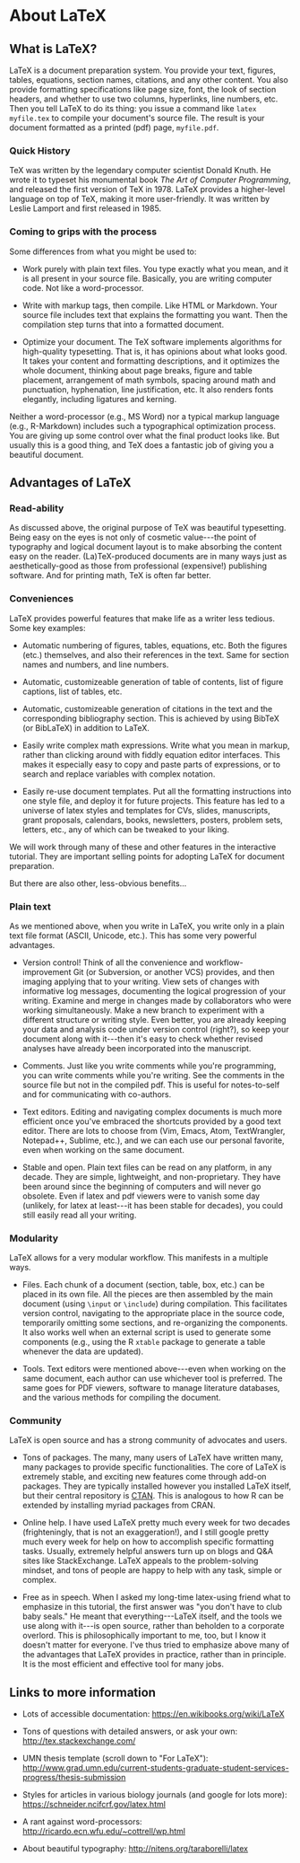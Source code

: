 # About LaTeX

## What is LaTeX?

LaTeX is a document preparation system.
You provide your text, figures, tables, equations, section names, citations, and any other content.
You also provide formatting specifications like page size, font, the look of section headers, and whether to use two columns, hyperlinks, line numbers, etc.
Then you tell LaTeX to do its thing: you issue a command like `latex myfile.tex` to compile your document's source file.
The result is your document formatted as a printed (pdf) page, `myfile.pdf`.

### Quick History

TeX was written by the legendary computer scientist Donald Knuth.
He wrote it to typeset his monumental book _The Art of Computer Programming_, and released the first version of TeX in 1978.
LaTeX provides a higher-level language on top of TeX, making it more user-friendly.
It was written by Leslie Lamport and first released in 1985.

### Coming to grips with the process

Some differences from what you might be used to:

  * Work purely with plain text files.  You type exactly what you mean, and it is all present in your source file.  Basically, you are writing computer code.  Not like a word-processor.

  * Write with markup tags, then compile.  Like HTML or Markdown.  Your source file includes text that explains the formatting you want.  Then the compilation step turns that into a formatted document.

  * Optimize your document.  The TeX software implements algorithms for high-quality typesetting.  That is, it has opinions about what looks good.  It takes your content and formatting descriptions, and it optimizes the whole document, thinking about page breaks, figure and table placement, arrangement of math symbols, spacing around math and punctuation, hyphenation, line justification, etc.  It also renders fonts elegantly, including ligatures and kerning.

Neither a word-processor (e.g., MS Word) nor a typical markup language (e.g., R-Markdown) includes such a typographical optimization process.
You are giving up some control over what the final product looks like.
But usually this is a good thing, and TeX does a fantastic job of giving you a beautiful document.

## Advantages of LaTeX

### Read-ability

As discussed above, the original purpose of TeX was beautiful typesetting.
Being easy on the eyes is not only of cosmetic value---the point of typography and logical document layout is to make absorbing the content easy on the reader.
(La)TeX-produced documents are in many ways just as aesthetically-good as those from professional (expensive!) publishing software.
And for printing math, TeX is often far better.

### Conveniences

LaTeX provides powerful features that make life as a writer less tedious.
Some key examples:

  * Automatic numbering of figures, tables, equations, etc.  Both the figures (etc.) themselves, and also their references in the text.  Same for section names and numbers, and line numbers.

  * Automatic, customizeable generation of table of contents, list of figure captions, list of tables, etc.

  * Automatic, customizeable generation of citations in the text and the corresponding bibliography section.  This is achieved by using BibTeX (or BibLaTeX) in addition to LaTeX.

  * Easily write complex math expressions.  Write what you mean in markup, rather than clicking around with fiddly equation editor interfaces.  This makes it especially easy to copy and paste parts of expressions, or to search and replace variables with complex notation.

  * Easily re-use document templates.  Put all the formatting instructions into one style file, and deploy it for future projects.  This feature has led to a universe of latex styles and templates for CVs, slides, manuscripts, grant proposals, calendars, books, newsletters, posters, problem sets, letters, etc., any of which can be tweaked to your liking.

We will work through many of these and other features in the interactive tutorial.
They are important selling points for adopting LaTeX for document preparation.

But there are also other, less-obvious benefits...

### Plain text

As we mentioned above, when you write in LaTeX, you write only in a plain text file format (ASCII, Unicode, etc.).
This has some very powerful advantages.

  * Version control!  Think of all the convenience and workflow-improvement Git (or Subversion, or another VCS) provides, and then imaging applying that to your writing.  View sets of changes with informative log messages, documenting the logical progression of your writing.  Examine and merge in changes made by collaborators who were working simultaneously.  Make a new branch to experiment with a different structure or writing style.  Even better, you are already keeping your data and analysis code under version control (right?), so keep your document along with it---then it's easy to check whether revised analyses have already been incorporated into the manuscript.

  * Comments.  Just like you write comments while you're programming, you can write comments while you're writing.  See the comments in the source file but not in the compiled pdf.  This is useful for notes-to-self and for communicating with co-authors.

  * Text editors.  Editing and navigating complex documents is much more efficient once you've embraced the shortcuts provided by a good text editor.  There are lots to choose from (Vim, Emacs, Atom, TextWrangler, Notepad++, Sublime, etc.), and we can each use our personal favorite, even when working on the same document.

  * Stable and open.  Plain text files can be read on any platform, in any decade.  They are simple, lightweight, and non-proprietary.  They have been around since the beginning of computers and will never go obsolete.  Even if latex and pdf viewers were to vanish some day (unlikely, for latex at least---it has been stable for decades), you could still easily read all your writing.

### Modularity

LaTeX allows for a very modular workflow.  This manifests in a multiple ways.

  * Files.  Each chunk of a document (section, table, box, etc.) can be placed in its own file.  All the pieces are then assembled by the main document (using `\input` or `\include`) during compilation.  This facilitates version control, navigating to the appropriate place in the source code, temporarily omitting some sections, and re-organizing the components.  It also works well when an external script is used to generate some components (e.g., using the R `xtable` package to generate a table whenever the data are updated).

  * Tools.  Text editors were mentioned above---even when working on the same document, each author can use whichever tool is preferred.  The same goes for PDF viewers, software to manage literature databases, and the various methods for compiling the document.

### Community

LaTeX is open source and has a strong community of advocates and users.

  * Tons of packages.  The many, many users of LaTeX have written many, many packages to provide specific functionalities.  The core of LaTeX is extremely stable, and exciting new features come through add-on packages.  They are typically installed however you installed LaTeX itself, but their central repository is [CTAN](https://www.ctan.org/).  This is analogous to how R can be extended by installing myriad packages from CRAN.

  * Online help.  I have used LaTeX pretty much every week for two decades  (frighteningly, that is not an exaggeration!), and I still google pretty much every week for help on how to accomplish specific formatting tasks.  Usually, extremely helpful answers turn up on blogs and Q&A sites like StackExchange.  LaTeX appeals to the problem-solving mindset, and tons of people are happy to help with any task, simple or complex.

  * Free as in speech.  When I asked my long-time latex-using friend what to emphasize in this tutorial, the first answer was "you don't have to club baby seals."  He meant that everything---LaTeX itself, and the tools we use along with it---is open source, rather than beholden to a corporate overlord.  This is philosophically important to me, too, but I know it doesn't matter for everyone.  I've thus tried to emphasize above many of the advantages that LaTeX provides in practice, rather than in principle.  It is the most efficient and effective tool for many jobs.

## Links to more information

* Lots of accessible documentation: https://en.wikibooks.org/wiki/LaTeX

* Tons of questions with detailed answers, or ask your own: http://tex.stackexchange.com/

* UMN thesis template (scroll down to "For LaTeX"): http://www.grad.umn.edu/current-students-graduate-student-services-progress/thesis-submission

* Styles for articles in various biology journals (and google for lots more): https://schneider.ncifcrf.gov/latex.html

* A rant against word-processors: http://ricardo.ecn.wfu.edu/~cottrell/wp.html

* About beautiful typography: http://nitens.org/taraborelli/latex
